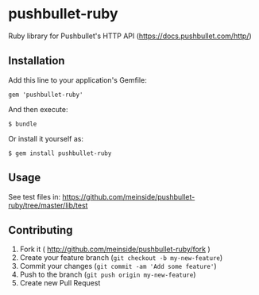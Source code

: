 # pushbullet-ruby

Ruby library for Pushbullet's HTTP API (https://docs.pushbullet.com/http/)

## Installation

Add this line to your application's Gemfile:

    gem 'pushbullet-ruby'

And then execute:

    $ bundle

Or install it yourself as:

    $ gem install pushbullet-ruby

## Usage

See test files in: https://github.com/meinside/pushbullet-ruby/tree/master/lib/test

## Contributing

1. Fork it ( http://github.com/meinside/pushbullet-ruby/fork )
2. Create your feature branch (`git checkout -b my-new-feature`)
3. Commit your changes (`git commit -am 'Add some feature'`)
4. Push to the branch (`git push origin my-new-feature`)
5. Create new Pull Request
